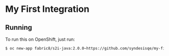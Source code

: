 # My First Integration



## Running

To run this on OpenShift, just run:

```bash
$ oc new-app fabric8/s2i-java:2.0.0~https://github.com/syndesisqe/my-first-integration.git
```
